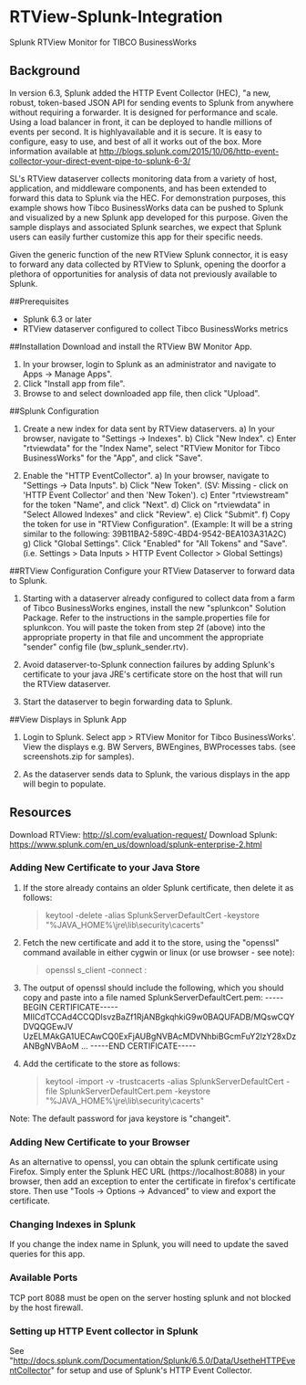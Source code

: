 # RTView-Splunk-Integration
Splunk RTView Monitor for TIBCO BusinessWorks

## Background
In version 6.3, Splunk added the HTTP Event Collector (HEC), "a new, robust, token-based JSON API for sending events to Splunk from 
anywhere without requiring a forwarder. It is designed for performance and scale. Using a load balancer in front, it can be
deployed to handle millions of events per second. It is highlyavailable and it is secure. It is easy to configure, easy to use,
and best of all it works out of the box. More information available at http://blogs.splunk.com/2015/10/06/http-event-collector-your-direct-event-pipe-to-splunk-6-3/

SL's RTView dataserver collects monitoring data from a variety of host, application, and middleware components, and has been extended
to forward this data to Splunk via the HEC. For demonstration purposes, this example shows how Tibco BusinessWorks data can be pushed to Splunk and visualized by a new Splunk app developed for this purpose. Given the sample displays and associated Splunk searches, we expect that Splunk users can easily further customize this app for their specific needs.

Given the generic function of the new RTView Splunk connector, it is easy to forward any data collected by RTView to Splunk, opening the doorfor a plethora of opportunities for analysis of data not previously available to Splunk.

##Prerequisites
* Splunk 6.3 or later
* RTView dataserver configured to collect Tibco BusinessWorks metrics 

##Installation
Download and install the RTView BW Monitor App. 
1. In your browser, login to Splunk as an administrator and navigate to Apps -> Manage Apps".
2. Click "Install app from file". 
3. Browse to and select downloaded app file, then click "Upload".

##Splunk Configuration
1. Create a new index for data sent by RTView dataservers.
   a) In your browser, navigate to "Settings -> Indexes".
   b) Click "New Index".
   c) Enter "rtviewdata" for the "Index Name", select "RTView Monitor for Tibco
      BusinessWorks" for the "App", and click "Save".

2. Enable the "HTTP EventCollector".
   a) In your browser, navigate to "Settings -> Data Inputs".
   b) Click "New Token". (SV: Missing - click on 'HTTP Event Collector' and then 'New Token').
   c) Enter "rtviewstream" for the token "Name", and click "Next".
   d) Click on "rtviewdata" in "Select Allowed Indexes" and click "Review".
   e) Click "Submit".
   f) Copy the token for use in "RTView Configuration". (Example: It will be a string similar to the following: 39B11BA2-589C-4BD4-9542-BEA103A31A2C)
   g) Click "Global Settings". Click "Enabled" for "All Tokens" and "Save". (i.e. Settings > Data Inputs > HTTP Event Collector > Global Settings)

##RTView Configuration
Configure your RTView Dataserver to forward data to Splunk.

1. Starting with a dataserver already configured to collect data from a farm of Tibco BusinessWorks engines, install the new "splunkcon" Solution Package. Refer to the instructions in the sample.properties file for splunkcon. You will paste the token from step 2f (above) into the appropriate property in that file and uncomment the appropriate "sender" config file (bw_splunk_sender.rtv).
  
2. Avoid dataserver-to-Splunk connection failures by adding Splunk's certificate to your java JRE's certificate store on the host that will run the RTView dataserver.
	   	   
3. Start the dataserver to begin forwarding data to Splunk.

##View Displays in Splunk App

1. Login to Splunk. Select app > RTView Monitor for Tibco BusinessWorks'. View the displays e.g. BW Servers, BWEngines, BWProcesses tabs. (see screenshots.zip for samples).

2. As the dataserver sends data to Splunk, the various displays in the app will begin to populate.

## Resources
Download RTView: http://sl.com/evaluation-request/
Download Splunk: https://www.splunk.com/en_us/download/splunk-enterprise-2.html

### Adding New Certificate to your Java Store
1. If the store already contains an older Splunk certificate, then 
delete it as follows:
	 > keytool -delete -alias SplunkServerDefaultCert -keystore "%JAVA_HOME%\jre\lib\security\cacerts"
	   
2. Fetch the new certificate and add it to the store, using the "openssl"
command available in either cygwin or linux (or use browser - see note):
	> openssl s_client -connect <server name or IP>:<port>
	   
3. The output of openssl should include the following, which you should
copy and paste into a file named SplunkServerDefaultCert.pem:
-----BEGIN CERTIFICATE-----
MIICdTCCAd4CCQDlsvzBaZf1RjANBgkqhkiG9w0BAQUFADB/MQswCQYDVQQGEwJV
UzELMAkGA1UECAwCQ0ExFjAUBgNVBAcMDVNhbiBGcmFuY2lzY28xDzANBgNVBAoM
...
-----END CERTIFICATE-----
	   
4. Add the certificate to the store as follows:
	> keytool -import -v -trustcacerts -alias SplunkServerDefaultCert -file SplunkServerDefaultCert.pem -keystore "%JAVA_HOME%\jre\lib\security\cacerts"
	   
Note: The default password for java keystore is "changeit".

### Adding New Certificate to your Browser
As an alternative to openssl, you can obtain the splunk certificate using Firefox. Simply enter the Splunk HEC URL (https://localhost:8088) in your browser, then add an exception to enter the certificate in firefox's certificate store. Then use "Tools -> Options -> Advanced" to view and export the certificate.

### Changing Indexes in Splunk
If you change the index name in Splunk, you will need to update the saved queries for this app.

### Available Ports
TCP port 8088 must be open on the server hosting splunk and not blocked by the host firewall.

### Setting up HTTP Event collector in Splunk
See "http://docs.splunk.com/Documentation/Splunk/6.5.0/Data/UsetheHTTPEventCollector"
for setup and use of Splunk's HTTP Event Collector. 
